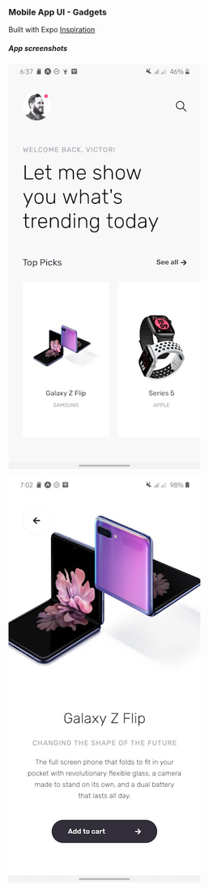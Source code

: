### Mobile App UI - Gadgets

Built with Expo
[Inspiration](https://dribbble.com/shots/10746211-Gadgets-App-Exploration-Figma-Freebie)

##### App screenshots

![Screenshot 1](https://github.com/OrekuD/expo-gadgets/blob/master/assets/screenshots/1.jpg?raw=true)

![Screenshot 2](https://github.com/OrekuD/expo-gadgets/blob/master/assets/screenshots/2.jpg?raw=true)
